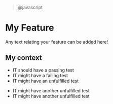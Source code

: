> @javascript

# My Feature

Any text relating your feature can be added here!

## My context

+ IT should have a passing test
+ IT might have a failing test
+ IT might have an unfulfilled test
- IT might have another unfulfilled test
- IT might have another unfulfilled test